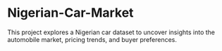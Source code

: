 # Nigerian-Car-Market
This project explores a Nigerian car dataset to uncover insights into the automobile market, pricing trends, and buyer preferences.
